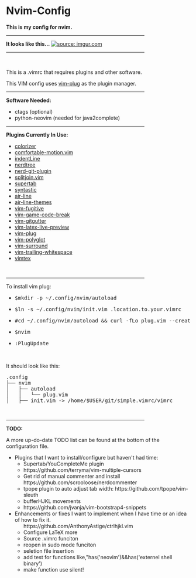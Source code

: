 # Nvim-Config
<strong>This is my config for nvim.</strong>
<hr width="75%" align="center" noshade>
<strong>It looks like this...</strong>
<a href="http://imgur.com/y9wF8Tm"><img src="http://i.imgur.com/y9wF8Tm.png" title="source: imgur.com" /></a>
<hr width="75%" align="center" noshade>
<br>
<p>This is a .vimrc that requires plugins and other software.</p>
<p>This VIM config uses <a href=https://github.com/junegunn/vim-plug>vim-plug</a> as the plugin manager.</p>
<hr width="75%" align="center" noshade>
<strong>Software Needed:</strong>
<ul>
<li>ctags (optional)
<li>python-neovim (needed for java2complete)
</ul>
<hr width="75%" align="center">
<strong>Plugins Currently In Use:</strong>
<ul>
<li><a href=http://github.com/lilydjwg/colorizer>colorizer</a>
<li><a href=http://github.com/yuttie/comfortable-motion.vim>comfortable-motion.vim</a>
<li><a href=http://github.com/Yggdroot/indentLine>indentLine</a>
<li><a href=http://github.com/scrooloose/nerdtree>nerdtree</a>
<li><a href=http://github.com/Xuyuanp/nerdtree-git-plugin>nerd-git-plugin</a>
<li><a href=http://github.com/AndreRadev/splitjoin.vim>splitjoin.vim</a>
<li><a href=http://github.com/ervandew/supertab>supertab</a>
<li><a href=http://github.com/vim-syntastic/syntastic>syntastic</a>
<li><a href=http://github.com/vim-airline/vim-airline>air-line</a>
<li><a href=http://github.com/vim-airline/vim-airline-themes>air-line-themes</a>
<li><a href=http://github.com/tpope/vim-fugitive>vim-fugitive</a>
<li><a href=http://github.com/johngrib/vim-game-code-break>vim-game-code-break</a>
<li><a href=http://github.com/airblade/vim-gitgutter>vim-gitgutter</a>
<li><a href=http://github.com/xuhdev/vim-latex-live-preview>vim-latex-live-preview</a>
<li><a href=http://github.com/junegunn/vim-plug>vim-plug</a>
<li><a href=http://github.com/sheerun/vim-plyglot>vim-polyglot</a>
<li><a href=http://github.com/tpope/vim-surround>vim-surround</a>
<li><a href=http://github.com/bronson/vim-trailing-whitespace>vim-trailing-whitespace</a>
<li><a href=http://github.com/lervag/vimtex>vimtex</a>
</ul>
<br>
<hr width="75%" align="center" noshade>
<p>To install vim plug:
<ul>
<li><pre>$mkdir -p ~/.config/nvim/autoload</pre>
<li><pre>$ln -s ~/.config/nvim/init.vim .location.to.your.vimrc</pre>
<li><pre>#cd ~/.config/nvim/autoload && curl -fLo plug.vim --create-dirs \https://raw.githubusercontent.com/junegunn/vim-plug/master/plug.vim</pre>
<li><pre>$nvim</pre>
<li><pre>:PlugUpdate</pre>
</ul>
<br>
<p>It should look like this:</p>
<pre>
.config
├── nvim
│   ├── autoload
│   │   └── plug.vim
│   ├── init.vim -> /home/$USER/git/simple.vimrc/vimrc
</pre>
<br>
<hr width="75%" align="center" noshade>
<strong>TODO:</strong>
<p>A more up-do-date TODO list can be found at the bottom of the configuration file.
<ul>
<li>Plugins that I want to install/configure but haven't had time:
<ul>
<li>Supertab/YouCompleteMe plugin
<li>https://github.com/terryma/vim-multiple-cursors
<li>Get rid of manual commenter and install https://github.com/scrooloose/nerdcommenter
<li>tpope plugin to auto adjust tab width: https://github.com/tpope/vim-sleuth
<li>bufferHJKL movements
<li>https://github.com/jvanja/vim-bootstrap4-snippets
</ul>
<li>Enhancements or fixes I want to implement when I have time or an idea of how to fix it.
<ul>https://github.com/AnthonyAstige/ctrlhjkl.vim
<li>Configure LaTeX more
<li>Source .vimrc funciton
<li>reopen in sudo mode funciton
<li>seletion file insertion
<li>add test for functions like,"has('neovim')&&has('externel shell binary')
<li>make function use silent!
</ul>
</ul>

